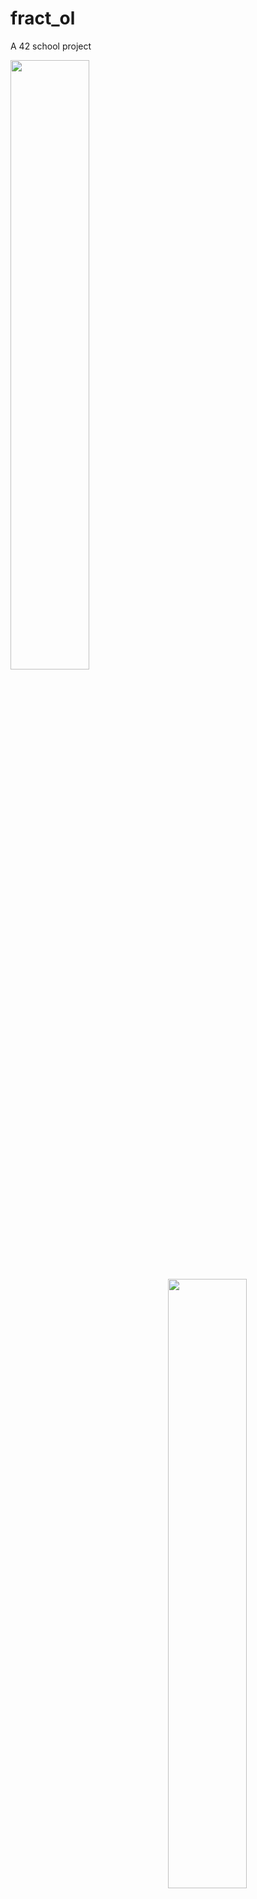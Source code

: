 # fract_ol
A 42 school project

<img src="http://i.imgur.com/QInhwKc.png" width="50%" align="left"/>
<img src="http://i.imgur.com/FS68hV9.png" width="50%" align="right"/>

<img src="http://i.imgur.com/p9S76I9.png" width="50%" align="right"/>
<img src="http://i.imgur.com/4Lk3Gbp.png" width="50%" align="left"/>

<img src="http://i.imgur.com/vDBoSVY.png" width="50%" align="right"/>
<img src="http://i.imgur.com/DbEpsZv.png" width="50%" align="left"/>

<img src="http://i.imgur.com/hk058cH.png" width="50%" align="left"/>
<img src="http://i.imgur.com/JA16eId.png" width="50%" align="right"/>

<img src="http://i.imgur.com/A0Fo7x4.png" width="50%" align="left"/>
<img src="http://i.imgur.com/G7fwW5c.png" width="50%" align="right"/>
